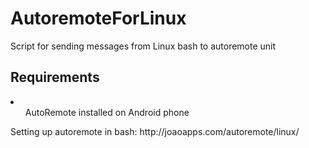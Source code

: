 # AutoremoteForLinux
Script for sending messages from Linux bash to autoremote unit

<h2> Requirements</h2>
<li>
<ul>AutoRemote installed on Android phone</ul>
</li>

<p>Setting up autoremote in bash: http://joaoapps.com/autoremote/linux/</p>

